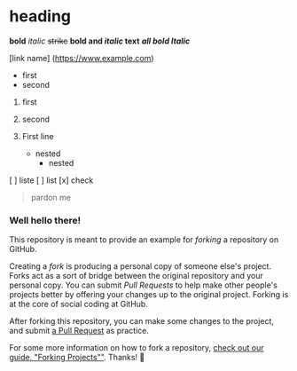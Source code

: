 # heading

**bold**
*italic*
~~strike~~
**bold and _italic_ text**
***all bold Italic***

[link name] (https://www.example.com)

- first
- second

1. first
2. second

1. First line
   - nested
     - nested
 
 [ ] liste
 [ ] list
 [x] check
 
 >pardon me


### Well hello there!

This repository is meant to provide an example for *forking* a repository on GitHub.

Creating a *fork* is producing a personal copy of someone else's project. Forks act as a sort of bridge between the original repository and your personal copy. You can submit *Pull Requests* to help make other people's projects better by offering your changes up to the original project. Forking is at the core of social coding at GitHub.

After forking this repository, you can make some changes to the project, and submit [a Pull Request](https://github.com/octocat/Spoon-Knife/pulls) as practice.

For some more information on how to fork a repository, [check out our guide, "Forking Projects""](http://guides.github.com/overviews/forking/). Thanks! :sparkling_heart:
